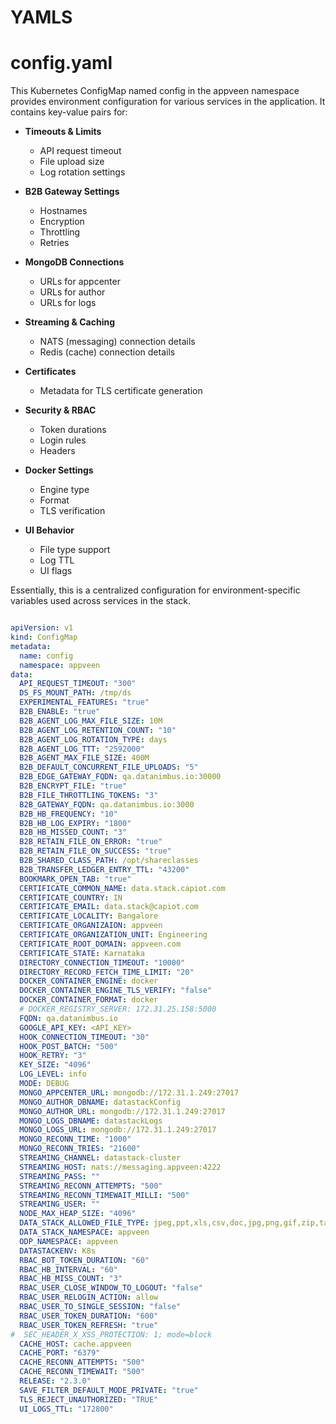 # YAMLS

# config.yaml

This Kubernetes ConfigMap named config in the appveen namespace provides environment configuration for various services in the application. It contains key-value pairs for:

- **Timeouts & Limits**
  - API request timeout
  - File upload size
  - Log rotation settings

- **B2B Gateway Settings**
  - Hostnames
  - Encryption
  - Throttling
  - Retries

- **MongoDB Connections**
  - URLs for appcenter
  - URLs for author
  - URLs for logs

- **Streaming & Caching**
  - NATS (messaging) connection details
  - Redis (cache) connection details

- **Certificates**
  - Metadata for TLS certificate generation

- **Security & RBAC**
  - Token durations
  - Login rules
  - Headers

- **Docker Settings**
  - Engine type
  - Format
  - TLS verification

- **UI Behavior**
  - File type support
  - Log TTL
  - UI flags

Essentially, this is a centralized configuration for environment-specific variables used across services in the stack.

```yaml

apiVersion: v1
kind: ConfigMap
metadata:
  name: config
  namespace: appveen
data:
  API_REQUEST_TIMEOUT: "300"
  DS_FS_MOUNT_PATH: /tmp/ds
  EXPERIMENTAL_FEATURES: "true"
  B2B_ENABLE: "true"
  B2B_AGENT_LOG_MAX_FILE_SIZE: 10M
  B2B_AGENT_LOG_RETENTION_COUNT: "10"
  B2B_AGENT_LOG_ROTATION_TYPE: days
  B2B_AGENT_LOG_TTT: "2592000"
  B2B_AGENT_MAX_FILE_SIZE: 400M
  B2B_DEFAULT_CONCURRENT_FILE_UPLOADS: "5"
  B2B_EDGE_GATEWAY_FQDN: qa.datanimbus.io:30000
  B2B_ENCRYPT_FILE: "true"
  B2B_FILE_THROTTLING_TOKENS: "3"
  B2B_GATEWAY_FQDN: qa.datanimbus.io:3000
  B2B_HB_FREQUENCY: "10"
  B2B_HB_LOG_EXPIRY: "1800"
  B2B_HB_MISSED_COUNT: "3"
  B2B_RETAIN_FILE_ON_ERROR: "true"
  B2B_RETAIN_FILE_ON_SUCCESS: "true"
  B2B_SHARED_CLASS_PATH: /opt/shareclasses
  B2B_TRANSFER_LEDGER_ENTRY_TTL: "43200"
  BOOKMARK_OPEN_TAB: "true"
  CERTIFICATE_COMMON_NAME: data.stack.capiot.com
  CERTIFICATE_COUNTRY: IN
  CERTIFICATE_EMAIL: data.stack@capiot.com
  CERTIFICATE_LOCALITY: Bangalore
  CERTIFICATE_ORGANIZAION: appveen
  CERTIFICATE_ORGANIZATION_UNIT: Engineering
  CERTIFICATE_ROOT_DOMAIN: appveen.com
  CERTIFICATE_STATE: Karnataka
  DIRECTORY_CONNECTION_TIMEOUT: "10000"
  DIRECTORY_RECORD_FETCH_TIME_LIMIT: "20"
  DOCKER_CONTAINER_ENGINE: docker
  DOCKER_CONTAINER_ENGINE_TLS_VERIFY: "false"
  DOCKER_CONTAINER_FORMAT: docker
  # DOCKER_REGISTRY_SERVER: 172.31.25.158:5000
  FQDN: qa.datanimbus.io
  GOOGLE_API_KEY: <API_KEY>
  HOOK_CONNECTION_TIMEOUT: "30"
  HOOK_POST_BATCH: "500"
  HOOK_RETRY: "3"
  KEY_SIZE: "4096"
  LOG_LEVEL: info
  MODE: DEBUG
  MONGO_APPCENTER_URL: mongodb://172.31.1.249:27017
  MONGO_AUTHOR_DBNAME: datastackConfig
  MONGO_AUTHOR_URL: mongodb://172.31.1.249:27017
  MONGO_LOGS_DBNAME: datastackLogs
  MONGO_LOGS_URL: mongodb://172.31.1.249:27017
  MONGO_RECONN_TIME: "1000"
  MONGO_RECONN_TRIES: "21600"
  STREAMING_CHANNEL: datastack-cluster
  STREAMING_HOST: nats://messaging.appveen:4222
  STREAMING_PASS: ""
  STREAMING_RECONN_ATTEMPTS: "500"
  STREAMING_RECONN_TIMEWAIT_MILLI: "500"
  STREAMING_USER: ""
  NODE_MAX_HEAP_SIZE: "4096"
  DATA_STACK_ALLOWED_FILE_TYPE: jpeg,ppt,xls,csv,doc,jpg,png,gif,zip,tar,rar,gz,bz2,7z,mp4,mp3,pdf,ico,docx,pptx,xlsx,ods,xml,txt
  DATA_STACK_NAMESPACE: appveen
  ODP_NAMESPACE: appveen
  DATASTACKENV: K8s
  RBAC_BOT_TOKEN_DURATION: "60"
  RBAC_HB_INTERVAL: "60"
  RBAC_HB_MISS_COUNT: "3"
  RBAC_USER_CLOSE_WINDOW_TO_LOGOUT: "false"
  RBAC_USER_RELOGIN_ACTION: allow
  RBAC_USER_TO_SINGLE_SESSION: "false"
  RBAC_USER_TOKEN_DURATION: "600"
  RBAC_USER_TOKEN_REFRESH: "true"
#  SEC_HEADER_X_XSS_PROTECTION: 1; mode=block
  CACHE_HOST: cache.appveen
  CACHE_PORT: "6379"
  CACHE_RECONN_ATTEMPTS: "500"
  CACHE_RECONN_TIMEWAIT: "500"
  RELEASE: "2.3.0"
  SAVE_FILTER_DEFAULT_MODE_PRIVATE: "true"
  TLS_REJECT_UNAUTHORIZED: "TRUE"
  UI_LOGS_TTL: "172800"

```